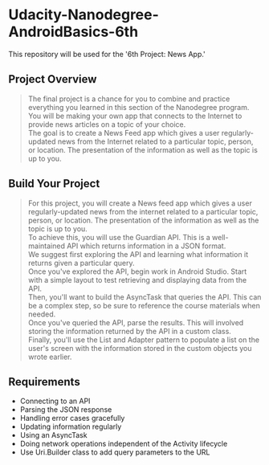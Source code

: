 # Udacity-Nanodegree-AndroidBasics-6th
This repository will be used for the '6th Project: News App.'

## Project Overview
> The final project is a chance for you to combine and practice everything you learned in this section of the Nanodegree program. You will be making your own app that connects to the Internet to provide news articles on a topic of your choice.  
The goal is to create a News Feed app which gives a user regularly-updated news from the Internet related to a particular topic, person, or location. The presentation of the information as well as the topic is up to you.

## Build Your Project
> For this project, you will create a News feed app which gives a user regularly-updated news from the internet related to a particular topic, person, or location. The presentation of the information as well as the topic is up to you.  
To achieve this, you will use the Guardian API. This is a well-maintained API which returns information in a JSON format.  
We suggest first exploring the API and learning what information it returns given a particular query.  
Once you've explored the API, begin work in Android Studio. Start with a simple layout to test retrieving and displaying data from the API.  
Then, you'll want to build the AsyncTask that queries the API. This can be a complex step, so be sure to reference the course materials when needed.  
Once you've queried the API, parse the results. This will involved storing the information returned by the API in a custom class.  
Finally, you'll use the List and Adapter pattern to populate a list on the user's screen with the information stored in the custom objects you wrote earlier.

## Requirements
- Connecting to an API  
- Parsing the JSON response  
- Handling error cases gracefully  
- Updating information regularly  
- Using an AsyncTask  
- Doing network operations independent of the Activity lifecycle  
- Use Uri.Builder class to add query parameters to the URL

